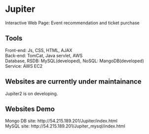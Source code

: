 # Jupiter
Interactive Web Page: Event recommendation and ticket purchase <br />

<h2>Tools</h2>

Front-end: Js, CSS, HTML, AJAX <br />
Back-end: TomCat, Java servlet, AWS <br />
Database, RSDB: MySQL(developed), NoSQL: MangoDB(developed) <br />
Service: AWS EC2 <br />

<h2>Websites are currently under maintainance</h2>
Jupiter2 is on developing.


<h2>Websites Demo</h2>
Mongo DB site: http://54.215.189.201/Jupiter/index.html <br />
MySQL site: http://54.215.189.201/Jupiter_mysql/index.html <br />
